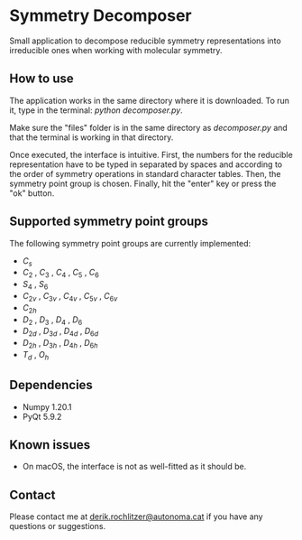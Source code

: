 # Symmetry Decomposer

Small application to decompose reducible symmetry representations into irreducible ones when working with molecular symmetry.


## **How to use**

The application works in the same directory where it is downloaded. To run it, type in the terminal: *python decomposer.py*.

Make sure the "files" folder is in the same directory as *decomposer.py* and that the terminal is working in that directory.

Once executed, the interface is intuitive. First, the numbers for the reducible representation have to be typed in separated by spaces and according to the order of symmetry operations in standard character tables. Then, the symmetry point group is chosen. Finally, hit the "enter" key or press the "ok" button.


## **Supported symmetry point groups**

The following symmetry point groups are currently implemented: 
- $C_s$ 
- $C_2$ , $C_3$ , $C_4$ , $C_5$ , $C_6$
- $S_4$ , $S_6$
- $C_{2v}$ , $C_{3v}$ , $C_{4v}$ , $C_{5v}$ , $C_{6v}$
- $C_{2h}$
- $D_2$ , $D_3$ , $D_4$ , $D_6$
- $D_{2d}$ , $D_{3d}$ , $D_{4d}$ , $D_{6d}$
- $D_{2h}$ , $D_{3h}$ , $D_{4h}$ , $D_{6h}$
- $T_d$ , $O_h$


## **Dependencies**

- Numpy 1.20.1
- PyQt 5.9.2


## **Known issues**

- On macOS, the interface is not as well-fitted as it should be.

## **Contact**

Please contact me at derik.rochlitzer@autonoma.cat if you have any questions or suggestions.
